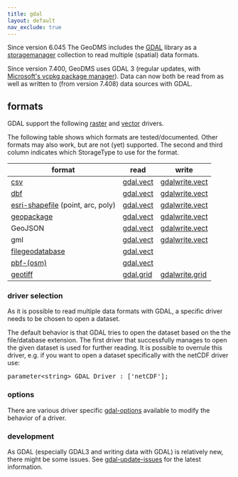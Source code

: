 ```yaml
---
title: gdal
layout: default
nav_exclude: true
---
```

Since version 6.045 The GeoDMS includes the [GDAL](https://en.wikipedia.org/wiki/GDAL) library as a [storagemanager](storagemanager) collection to read multiple (spatial) data formats.

Since version 7.400, GeoDMS uses GDAL 3 (regular updates, with [Microsoft's vcpkg package manager](https://vcpkg.io/en/packages.html)). Data can now both be read from as well as written to (from version 7.408) data sources with GDAL.   

## formats

GDAL support the following [raster](https://gdal.org/drivers/raster/) and [vector](https://gdal.org/drivers/vector/) drivers.

The following table shows which formats are tested/documented. Other formats may also work, but are not (yet) supported.
The second and third column indicates which StorageType to use for the format.

| format                                | read          | write              |
|---------------------------------------|---------------|--------------------|
| [csv](csv)                               | [gdal.vect](gdal.vect) | [gdalwrite.vect](gdalwrite.vect) |
| [dbf](dbf)                               | [gdal.vect](gdal.vect) | [gdalwrite.vect](gdalwrite.vect) |
| [esri-shapefile](esri-shapefile) (point, arc, poly) | [gdal.vect](gdal.vect) | [gdalwrite.vect](gdalwrite.vect) |
| [geopackage](geopackage)                        | [gdal.vect](gdal.vect) | [gdalwrite.vect](gdalwrite.vect) |
| GeoJSON                               | [gdal.vect](gdal.vect) | [gdalwrite.vect](gdalwrite.vect) |
| gml                                   | [gdal.vect](gdal.vect) | [gdalwrite.vect](gdalwrite.vect) |
| [filegeodatabase](filegeodatabase)                   | [gdal.vect](gdal.vect) |                    |
| [pbf-(osm)](pbf-(osm))                         | [gdal.vect](gdal.vect) |                    |
| [geotiff](geotiff)                           | [gdal.grid](gdal.grid) | [gdalwrite.grid](gdalwrite.grid) |


### driver selection

As it is possible to read multiple data formats with GDAL, a specific driver needs to be chosen to open a dataset.

The default behavior is that GDAL tries to open the dataset based on the the file/database extension. The first driver that successfully manages to open the given dataset is used for further reading. It is possible to overrule this driver, e.g. if you want to open a dataset specifically with the netCDF driver use:

<pre>
parameter&lt;string&gt; GDAL_Driver : ['netCDF'];
</pre>

### options
There are various driver specific [gdal-options](gdal-options) available to modify the behavior of a driver. 

### development
As GDAL (especially GDAL3 and writing data with GDAL) is relatively new, there might be some issues. See [gdal-update-issues](gdal-update-issues) for the latest information.      


